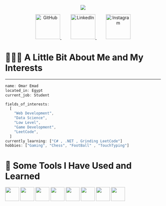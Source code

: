 <p align="center">
  <img src="https://capsule-render.vercel.app/api?type=soft&height=298&color=gradient&text=Hi%20There👋&reversal=false&textBg=false&fontSize=81&animation=twinkling&desc=This%20is%20Omar%20Emad&fontColor=ffffff&descSize=22"/>
</p>
<p align="center">
  <a href="https://github.com/om3x4" target="_blank" style="margin: 0 15px;">
    <img src="https://icones.pro/wp-content/uploads/2021/06/icone-github-jaune.png" alt="GitHub" width="80">
  </a>
  <a href="https://linkedin.com/in/yourprofile" target="_blank" style="margin: 0 15px;">
    <img src="https://upload.wikimedia.org/wikipedia/commons/c/ca/LinkedIn_logo_initials.png" alt="LinkedIn" width="80">
  </a>
  <a href="https://www.instagram.com/om3x4e/" target="_blank" style="margin: 0 15px;">
    <img src="https://upload.wikimedia.org/wikipedia/commons/thumb/a/a5/Instagram_icon.png/1200px-Instagram_icon.png" alt="Instagram" width="80">
  </a>
</p>
<h1>👨🏻‍💻  A Little Bit About Me and My Interests</h1>


---



```javascript
name: Omar Emad
located_in: Egypt
current_job: Student

fields_of_interests:
  [
    "Web Development",
    "Data Science",
    "Low Level",
    "Game Development",
    "LeetCode",
  ]
currently_learning: ["C# , .NET , Grinding LeetCode"]
hobbies: ["Gaming", "Chess", "FootBall" , "TouchTyping"]
```
<h1>🚀  Some Tools I Have Used and Learned</h1>
<p align="left">
    <img src="https://upload.wikimedia.org/wikipedia/commons/thumb/9/9a/Visual_Studio_Code_1.35_icon.svg/512px-Visual_Studio_Code_1.35_icon.svg.png" width="45' height="45" />
    <img src="https://upload.wikimedia.org/wikipedia/commons/thumb/c/c3/Python-logo-notext.svg/701px-Python-logo-notext.svg.png" width="45' height="45" />
    <img src="https://upload.wikimedia.org/wikipedia/commons/thumb/1/18/ISO_C%2B%2B_Logo.svg/1822px-ISO_C%2B%2B_Logo.svg.png" width="45' height="45" />
    <img src="https://upload.wikimedia.org/wikipedia/commons/thumb/6/6a/JavaScript-logo.png/768px-JavaScript-logo.png" width="45' height="45" />
    <img src="https://upload.wikimedia.org/wikipedia/commons/thumb/a/a7/React-icon.svg/1200px-React-icon.svg.png" width="45' height="45" />
    <img src="https://seeklogo.com/images/H/html5-without-wordmark-color-logo-14D252D878-seeklogo.com.png" width="45' height="45" />
    <img src="https://upload.wikimedia.org/wikipedia/commons/d/d5/CSS3_logo_and_wordmark.svg" width="45' height="45" />
    <img src="https://upload.wikimedia.org/wikipedia/commons/thumb/d/d5/Tailwind_CSS_Logo.svg/2560px-Tailwind_CSS_Logo.svg.png" width="45' height="45" />
</p>

  





